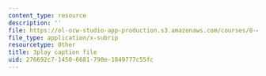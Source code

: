 ```yaml
---
content_type: resource
description: ''
file: https://ol-ocw-studio-app-production.s3.amazonaws.com/courses/8-421-atomic-and-optical-physics-i-spring-2014/276692c714506681790e1849777c55fc_r70MEz4cZFc.srt
file_type: application/x-subrip
resourcetype: Other
title: 3play caption file
uid: 276692c7-1450-6681-790e-1849777c55fc
---
```

